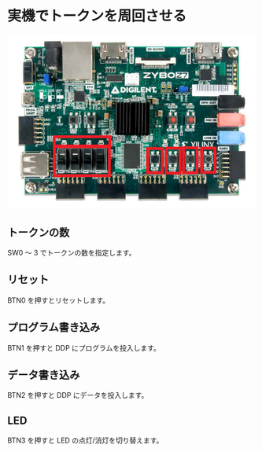 # 実機でトークンを周回させる

![](2023-01-12-17-59-40.png)

## トークンの数

SW0 ～ 3 でトークンの数を指定します。

## リセット

BTN0 を押すとリセットします。

## プログラム書き込み

BTN1 を押すと DDP にプログラムを投入します。

## データ書き込み

BTN2 を押すと DDP にデータを投入します。

## LED

BTN3 を押すと LED の点灯/消灯を切り替えます。
